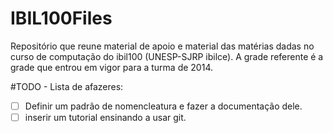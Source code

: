 # IBIL100Files
Repositório que reune material de apoio e material das matérias dadas no curso de computação do ibil100 (UNESP-SJRP ibilce). A grade referente é a grade que entrou em vigor para a turma de 2014.


#TODO - Lista de afazeres:

- [ ] Definir um padrão de nomencleatura e fazer a documentação dele.
- [ ]	inserir um tutorial ensinando a usar git.

